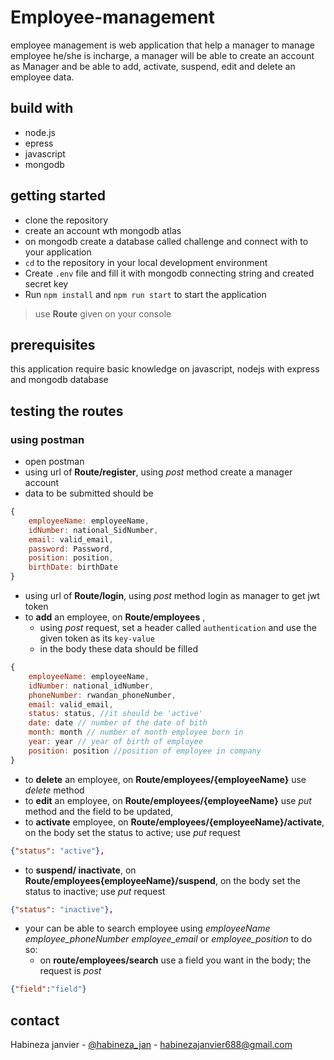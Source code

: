 # Employee-management

employee management is web application that help a manager to manage employee he/she is incharge, a manager will be able to create an account as Manager and be able to add, activate, suspend, edit and delete an employee data.

## build with

* node.js
* epress
* javascript
* mongodb

## getting started 

- clone the repository
- create an account wth mongodb atlas
- on mongodb create a database called challenge and connect with to your application
- `cd` to the repository in your local development environment
- Create `.env` file and fill it with mongodb connecting string and created secret key
- Run `npm install` and `npm run start` to start the application 
> use **Route** given on your console

## prerequisites 

this application require basic knowledge on javascript, nodejs with express and mongodb database

## testing the routes

### using postman

- open postman
- using url of **Route/register**, using *post* method create a manager account
- data to be submitted should be

```javascript
{
    employeeName: employeeName,
    idNumber: national_SidNumber,
    email: valid_email,
    password: Password,
    position: position,
    birthDate: birthDate
}
```
- using url of **Route/login**, using *post* method login as manager to get jwt token
- to **add** an employee, on **Route/employees** , 
  - using *post* request, set a header called `authentication` and use the given token as its `key-value`
  - in the body these data should be filled

```javascript
{
    employeeName: employeeName,
    idNumber: national_idNumber,
    phoneNumber: rwandan_phoneNumber,
    email: valid_email,
    status: status, //it should be 'active'
    date: date // number of the date of bith
    month: month // number of month employee born in
    year: year // year of birth of employee
    position: position //position of employee in company
}
```

- to **delete** an employee, on **Route/employees/{employeeName}** use *delete* method
- to **edit** an employee, on **Route/employees/{employeeName}**  use *put* method and the field to be updated,
- to **activate** employee, on **Route/employees/{employeeName}/activate**, on the body set the status to active; use *put* request 

```json
{"status": "active"},
```

- to **suspend/ inactivate**, on **Route/employees{employeeName}/suspend**, on the body set the status to inactive; use *put* request 

```json
{"status": "inactive"},
```

- your can be able to search employee using *employeeName* *employee_phoneNumber* *employee_email* or *employee_position* to do so: 
  - on **route/employees/search** use a field you want in the body; the request is *post* 

```json
{"field":"field"}
```

## contact

Habineza janvier - [@habineza_jan](https://twitter.com/habineza_jan) - habinezajanvier688@gmail.com